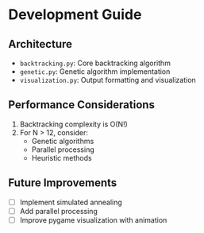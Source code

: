 # Development Guide

## Architecture

- `backtracking.py`: Core backtracking algorithm
- `genetic.py`: Genetic algorithm implementation
- `visualization.py`: Output formatting and visualization

## Performance Considerations

1. Backtracking complexity is O(N!)
2. For N > 12, consider:
   - Genetic algorithms
   - Parallel processing
   - Heuristic methods

## Future Improvements

- [ ] Implement simulated annealing
- [ ] Add parallel processing
- [ ] Improve pygame visualization with animation